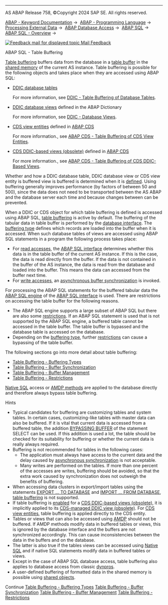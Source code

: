   

* * *

AS ABAP Release 758, ©Copyright 2024 SAP SE. All rights reserved.

[ABAP - Keyword Documentation](javascript:call_link\('abenabap.htm'\)) →  [ABAP - Programming Language](javascript:call_link\('abenabap_reference.htm'\)) →  [Processing External Data](javascript:call_link\('abenabap_language_external_data.htm'\)) →  [ABAP Database Access](javascript:call_link\('abendb_access.htm'\)) →  [ABAP SQL](javascript:call_link\('abenabap_sql.htm'\)) →  [ABAP SQL - Overview](javascript:call_link\('abenabap_sql_oview.htm'\)) → 

 [![](Mail.gif?object=Mail.gif "Feedback mail for displayed topic") Mail Feedback](mailto:f1_help@sap.com?subject=Feedback%20on%20ABAP%20Documentation&body=Document:%20ABAP%20SQL%20-%20Table%20Buffering%2C%20ABENSAP_PUFFERING%2C%20758%0D%0A%0D%0AError:%0D%0A%0D%0A%0D%0A%0D%0ASuggestion%20for%20improvement:)

ABAP SQL - Table Buffering

[Table buffering](javascript:call_link\('abentable_buffering_glosry.htm'\) "Glossary Entry") buffers data from the database in a [table buffer](javascript:call_link\('abentable_buffer_glosry.htm'\) "Glossary Entry") in the [shared memory](javascript:call_link\('abenshared_memory_glosry.htm'\) "Glossary Entry") of the current AS instance. Table buffering is possible for the following objects and takes place when they are accessed using ABAP SQL:

-   [DDIC database tables](javascript:call_link\('abenddic_db_table_glosry.htm'\) "Glossary Entry")
    
    For more information, see [DDIC - Table Buffering of Database Tables](javascript:call_link\('abenddic_database_tables_buffer.htm'\)).
    
-   [DDIC database views](javascript:call_link\('abendatabase_view_glosry.htm'\) "Glossary Entry") defined in the ABAP Dictionary
    
    For more information, see [DDIC - Database Views](javascript:call_link\('abenddic_database_views.htm'\)).
    
-   [CDS view entities](javascript:call_link\('abencds_v2_view_glosry.htm'\) "Glossary Entry") defined in [ABAP CDS](javascript:call_link\('abenabap_cds_glosry.htm'\) "Glossary Entry")
    
    For more information., see [ABAP CDS - Table Buffering of CDS View Entities](javascript:call_link\('abencds_v2_view_buffering.htm'\)).
    
-   [CDS DDIC-based views (obsolete)](javascript:call_link\('abencds_v1_view_glosry.htm'\) "Glossary Entry") defined in [ABAP CDS](javascript:call_link\('abenabap_cds_glosry.htm'\) "Glossary Entry")
    
    For more information., see [ABAP CDS - Table Buffering of CDS DDIC-Based Views](javascript:call_link\('abencds_v1_buffering.htm'\)).
    

Whether and how a DDIC database table, DDIC database view or CDS view entity is buffered view is buffered is determined when it is [defined](javascript:call_link\('abenddic_database_tables_buffer.htm'\)). Using buffering generally improves performance (by factors of between 50 and 500), since the data does not need to be transported between the AS ABAP and the database server each time and because changes between can be prevented.

When a DDIC or CDS object for which table buffering is defined is accessed using ABAP SQL, [table buffering](javascript:call_link\('abentable_buffering_glosry.htm'\) "Glossary Entry") is active by default. The buffering of the tabular data in table buffer is performed by the [database interface](javascript:call_link\('abendatabase_interface_glosry.htm'\) "Glossary Entry"). The [buffering type](javascript:call_link\('abenbuffer_type.htm'\)) defines which records are loaded into the buffer when it is accessed. When such database tables of views are accessed using ABAP SQL statements in a program the following process takes place:

-   For [read accesses](javascript:call_link\('abenabap_sql_reading.htm'\)), the [ABAP SQL interface](javascript:call_link\('abenabap_sql_interface_glosry.htm'\) "Glossary Entry") determines whether this data is in the table buffer of the current AS instance. If this is the case, the data is read directly from the buffer. If the data is not contained in the buffer of the AS instance, the data is read from the database and loaded into the buffer. This means the data can accessed from the buffer next time.
-   For [write accesses](javascript:call_link\('abenabap_sql_writing.htm'\)), an [asynchronous buffer synchronization](javascript:call_link\('abenbuffer_synchro.htm'\)) is invoked.

For processing the ABAP SQL statements for the buffered tabular data the [ABAP SQL engine](javascript:call_link\('abenabap_sql_engine_glosry.htm'\) "Glossary Entry") of the [ABAP SQL interface](javascript:call_link\('abenabap_sql_interface_glosry.htm'\) "Glossary Entry") is used. There are restrictions on accessing the table buffer for the following reasons.

-   The ABAP SQL engine supports a large subset of ABAP SQL but there are also some [restrictions](javascript:call_link\('abenabap_sql_engine.htm'\)). If an ABAP SQL statement is used that is not supported by the ABAP SQL engine, a buffered table cannot be accessed in the table buffer. The table buffer is bypassed and the database table is accessed on the database.
-   Depending on the [buffering type](javascript:call_link\('abenbuffer_type.htm'\)), further [restrictions](javascript:call_link\('abenbuffer_restrictions.htm'\)) can cause a bypassing of the table buffer.

The following sections go into more detail about table buffering:

-   [Table Buffering - Buffering Types](javascript:call_link\('abenbuffer_type.htm'\))
-   [Table Buffering - Buffer Synchronization](javascript:call_link\('abenbuffer_synchro.htm'\))
-   [Table Buffering - Buffer Management](javascript:call_link\('abenbuffer_memory.htm'\))
-   [Table Buffering - Restrictions](javascript:call_link\('abenbuffer_restrictions.htm'\))

[Native SQL](javascript:call_link\('abennative_sql_glosry.htm'\) "Glossary Entry") access or [AMDP methods](javascript:call_link\('abenamdp_method_glosry.htm'\) "Glossary Entry") are applied to the database directly and therefore always bypass table buffering.

Hints

-   Typical candidates for buffering are customizing tables and system tables. In certain cases, customizing-like tables with master data can also be buffered. If it is vital that current data is accessed from a buffered table, the addition [BYPASSING BUFFER](javascript:call_link\('abapselect_bypassing_buffer.htm'\)) of the statement SELECT can be used. If this addition is used a lot, the table should be checked for its suitability for buffering or whether the current data is really always required.
-   Buffering is not recommended for tables in the following cases:
    -   The application must always have access to the current data and the delay caused by [asynchronous synchronization](javascript:call_link\('abenbuffer_synchro.htm'\)) is not acceptable.
    -   Many writes are performed on the tables. If more than one percent of the accesses are writes, buffering should be avoided, so that the extra work caused by synchronization does not outweigh the benefits of buffering.
-   When accessing data clusters in export/import tables using the statements [EXPORT ... TO DATABASE](javascript:call_link\('abapexport_data_cluster.htm'\)) and [IMPORT ... FROM DATABASE](javascript:call_link\('abapimport_data_cluster.htm'\)), [table buffering](javascript:call_link\('abentable_buffering_glosry.htm'\) "Glossary Entry") is not supported.
-   If table buffering is [enabled](javascript:call_link\('abencds_v1_buffering.htm'\)) for a [CDS DDIC-based views (obsolete)](javascript:call_link\('abencds_v1_view_glosry.htm'\) "Glossary Entry"), it is implicitly applied to its [CDS-managed DDIC view (obsolete)](javascript:call_link\('abencds_mngdddic_view_glosry.htm'\) "Glossary Entry"). For [CDS view entities](javascript:call_link\('abencds_v2_view_glosry.htm'\) "Glossary Entry"), table buffering is applied directly to the CDS entity.
-   Tables or views that can also be accessed using [AMDP](javascript:call_link\('abenamdp_glosry.htm'\) "Glossary Entry") should not be buffered. If AMDP methods modify data in buffered tables or views, this is ignored by the database interface and the buffers are not synchronized accordingly. This can cause inconsistencies between the data in the buffers and on the database.
-   The latter is also true if the tables views can be accessed using [Native SQL](javascript:call_link\('abennative_sql_glosry.htm'\) "Glossary Entry") and if native SQL statements modify data in buffered tables or views.
-   Except in the case of ABAP SQL database access, table buffering also applies to database access from classic [dynpros](javascript:call_link\('abendynpro_glosry.htm'\) "Glossary Entry").
-   A user-defined buffering of formatted data in the shared memory is possible using [shared objects](javascript:call_link\('abenshared_objects_glosry.htm'\) "Glossary Entry").

Continue
[Table Buffering - Buffering Types](javascript:call_link\('abenbuffer_type.htm'\))
[Table Buffering - Buffer Synchronization](javascript:call_link\('abenbuffer_synchro.htm'\))
[Table Buffering - Buffer Management](javascript:call_link\('abenbuffer_memory.htm'\))
[Table Buffering - Restrictions](javascript:call_link\('abenbuffer_restrictions.htm'\))